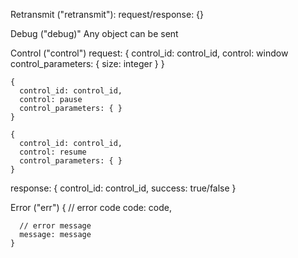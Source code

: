 Retransmit ("retransmit"):
  request/response: {}

Debug ("debug)"
  Any object can be sent


Control ("control")
  request:
    {
      control_id: control_id,
      control: window
      control_parameters: {
        size: integer
      }
    }

    {
      control_id: control_id,
      control: pause
      control_parameters: { }
    }

    {
      control_id: control_id,
      control: resume
      control_parameters: { }
    }

  response:
    {
      control_id: control_id,
      success: true/false
    }

Error ("err")
  {
      // error code
      code: code,

      // error message
      message: message
    }
  